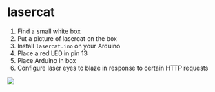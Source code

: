 lasercat
========

1. Find a small white box
2. Put a picture of lasercat on the box
3. Install `lasercat.ino` on your Arduino
4. Place a red LED in pin 13
5. Place Arduino in box
6. Configure laser eyes to blaze in response to certain HTTP requests

![](http://data.whicdn.com/images/19379309/sharkcat_button3_large.gif)
